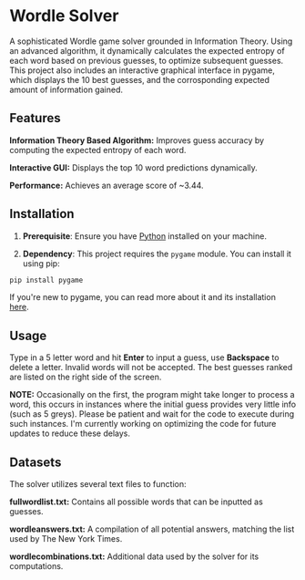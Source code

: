 # Wordle Solver

A sophisticated Wordle game solver grounded in Information Theory. Using an advanced algorithm, it dynamically calculates the expected entropy of each word based on previous guesses, to optimize subsequent guesses. This project also includes an interactive graphical interface in pygame, which displays the 10 best guesses, and the corrosponding expected amount of information gained.

## Features

**Information Theory Based Algorithm:** Improves guess accuracy by computing the expected entropy of each word.

**Interactive GUI:** Displays the top 10 word predictions dynamically.

**Performance:** Achieves an average score of ~3.44.

## Installation

1. **Prerequisite**: Ensure you have [Python](https://www.python.org/downloads/) installed on your machine.

2. **Dependency**: This project requires the `pygame` module. You can install it using pip:

```bash
pip install pygame
```

If you're new to pygame, you can read more about it and its installation [here](https://www.pygame.org/wiki/GettingStarted).

## Usage

Type in a 5 letter word and hit **Enter** to input a guess, use **Backspace** to delete a letter. Invalid words will not be accepted. The best guesses ranked are listed on the right side of the screen.

**NOTE:** Occasionally on the first, the program might take longer to process a word, this occurs in instances where the initial guess provides very little info (such as 5 greys). Please be patient and wait for the code to execute during such instances. I'm currently working on optimizing the code for future updates to reduce these delays.

## Datasets
The solver utilizes several text files to function:

**fullwordlist.txt:** Contains all possible words that can be inputted as guesses.

**wordleanswers.txt:** A compilation of all potential answers, matching the list used by The New York Times.

**wordlecombinations.txt:** Additional data used by the solver for its computations.
